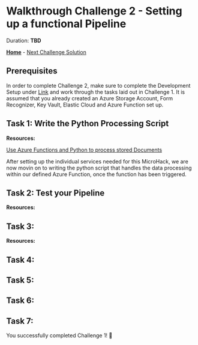 # Walkthrough Challenge 2 - Setting up a functional Pipeline

Duration: **TBD**

**[Home](../../Readme.md)** - [Next Challenge Solution](../challenges/challenge-2/solution.md)

## Prerequisites

In order to complete Challenge 2, make sure to complete the Development Setup under [Link](../../Readme.md) and work through the tasks laid out in Challenge 1. It is assumed that you already created an Azure Storage Account, Form Recognizer, Key Vault, Elastic Cloud and Azure Function set up. 

## Task 1: Write the Python Processing Script

**Resources:**

[Use Azure Functions and Python to process stored Documents](https://learn.microsoft.com/en-us/azure/applied-ai-services/form-recognizer/tutorial-azure-function?view=form-recog-3.0.0)

After setting up the individual services needed for this MicroHack, we are now movin on to writing the python script that handles the data processing within our defined Azure Function, once the function has been triggered. 

## Task 2: Test your Pipeline

**Resources:**

## Task 3: 

**Resources:** 

## Task 4: 

## Task 5: 

## Task 6: 

## Task 7: 

You successfully completed Challenge 1! 🚀
